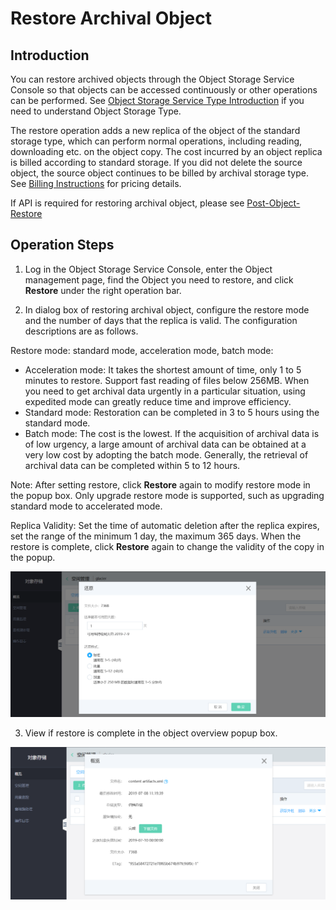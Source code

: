 # Restore Archival Object

## Introduction

You can restore archived objects through the Object Storage Service Console so that objects can be accessed continuously or other operations can be performed. See [Object Storage Service Type Introduction](../../Introduction/StorageClass-Overview.md) if you need to understand Object Storage Type.

The restore operation adds a new replica of the object of the standard storage type, which can perform normal operations, including reading, downloading etc. on the object copy. The cost incurred by an object replica is billed according to standard storage. If you did not delete the source object, the source object continues to be billed by archival storage type. See [Billing Instructions](../../Pricing/Billing-Rules.md) for pricing details.

If API is required for restoring archival object, please see [Post-Object-Restore](../../API-Reference-S3-Compatible/Compatibility-API/Operations-On-Objects/Post-Object-Restore.md)

## Operation Steps

1. Log in the Object Storage Service Console, enter the Object management page, find the Object you need to restore, and click **Restore** under the right operation bar.

2. In dialog box of restoring archival object, configure the restore mode and the number of days that the replica is valid. The configuration descriptions are as follows.

Restore mode: standard mode, acceleration mode, batch mode:
- Acceleration mode: It takes the shortest amount of time, only 1 to 5 minutes to restore. Support fast reading of files below 256MB. When you need to get archival data urgently in a particular situation, using expedited mode can greatly reduce time and improve efficiency.
- Standard mode: Restoration can be completed in 3 to 5 hours using the standard mode.
- Batch mode: The cost is the lowest. If the acquisition of archival data is of low urgency, a large amount of archival data can be obtained at a very low cost by adopting the batch mode. Generally, the retrieval of archival data can be completed within 5 to 12 hours.

Note: After setting restore, click **Restore** again to modify restore mode in the popup box. Only upgrade restore mode is supported, such as upgrading standard mode to accelerated mode.

Replica Validity: Set the time of automatic deletion after the replica expires, set the range of the minimum 1 day, the maximum 365 days. When the restore is complete, click **Restore** again to change the validity of the copy in the popup.

![restore-2](../../../../../image/Object-Storage-Service/OSS-160.png)

3. View if restore is complete in the object overview popup box.

![restore-3](../../../../../image/Object-Storage-Service/OSS-161.png)
